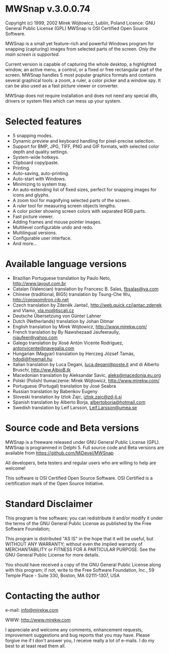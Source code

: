 # MWSnap v.3.0.0.74

Copyright (c) 1999, 2002 Mirek Wójtowicz, Lublin, Poland
Licence: GNU General Public License (GPL)
MWSnap is OSI Certified Open Source Software.

MWSnap is a small yet feature-rich and powerful Windows program for snapping (capturing) images from selected parts of the screen. *Only the main screen is supported.*

Current version is capable of capturing the whole desktop, a highlighted window, an active menu, a control, or a fixed or free rectangular part of the screen. MWSnap handles 5 most popular graphics formats and contains several graphical tools: a zoom, a ruler, a color picker and a window spy. It can be also used as a fast picture viewer or converter.

MWSnap does not require installation and does not need any special dlls, drivers or system files which can mess up your system.


# Selected features

- 5 snapping modes.
- Dynamic preview and keyboard handling for pixel-precise selection.
- Support for BMP, JPG, TIFF, PNG and GIF formats, with selected color depth and quality settings.
- System-wide hotkeys.
- Clipboard copy/paste.
- Printing.
- Auto-saving, auto-printing.
- Auto-start with Windows.
- Minimizing to system tray.
- An auto-extending list of fixed sizes, perfect for snapping images for icons and glyphs. 
- A zoom tool for magnifying selected parts of the screen.
- A ruler tool for measuring screen objects lengths.
- A color picker showing screen colors with separated RGB parts.
- Fast picture viewer.
- Adding frames and mouse pointer images.
- Multilevel configurable undo and redo.
- Multilingual versions.
- Configurable user interface.
- And more...


# Available language versions

- Brazilian Portuguese translation by Paulo Neto, http://www.layout.com.br
- Catalan (Valencian) translation by Francesc B. Salas, fbsalas@ya.com
- Chinese (traditional, BIG5) translation by Tsung-Che Wu, http://cproxomitron.cjb.net
- Czech translation by Zdeněk Jantač, http://web.quick.cz/jantac.zdenek and Vlamo, vla.mo@tiscali.cz
- Deutsche Übersetzung von Günter Lahner
- Dutch (Netherlands) translation by Johan Ditmar
- English translation by Mirek Wójtowicz, http://www.mirekw.com/
- French translation by By Nawshezaad Jaufeeraully, njaufeer@yahoo.com
- Galego translation by Xosé Antón Vicente Rodríguez, antonvicente@navegalia.com
- Hungarian (Magyar) translation by Herczeg József Tamás, hdodi@freemail.hu
- Italian translation by Luca Degani, luca.degani@poste.it and di Alberto Bruschi, http://ww.AlbioB.tk
- Macedonian translation by Aleksandar Savic, aleks@macedonia.eu.org
- Polski (Polish) tlumaczenie: Mirek Wójtowicz, http://www.mirekw.com/
- Portuguese (Portugal) translation by José Seabra
- Russian translation by Babenkov Eugeny
- Sloveski translation by Iztok Zajc, iztok.zajc@zd-lj.si
- Spanish translation by Alberto Borja, albertoborja@hotmail.com
- Swedish translation by Leif Larsson, Leif.Larsson@umea.se


# Source code and Beta versions

MWSnap is a freeware released under GNU General Public License (GPL).
MWSnap is programmed in Delphi 5. Full source code and Beta versions
are available from https://github.com/MiDevel/MWSnap

All developers, beta testers and regular users who are willing to help
are welcome!

This software is OSI Certified Open Source Software.
OSI Certified is a certification mark of the Open Source Initiative.


# Standard Disclaimer

This program is free software; you can redistribute it and/or
modify it under the terms of the GNU General Public License
as published by the Free Software Foundation;

This program is distributed "AS IS" in the hope that it will be useful,
but WITHOUT ANY WARRANTY; without even the implied warranty of
MERCHANTABILITY or FITNESS FOR A PARTICULAR PURPOSE.  See the
GNU General Public License for more details.

You should have received a copy of the GNU General Public License
along with this program; if not, write to the Free Software Foundation,
Inc., 59 Temple Place - Suite 330, Boston, MA  02111-1307, USA


# Contacting the author

e-mail:
  info@mirekw.com

WWW:
  http://www.mirekw.com


I appreciate and welcome any comments, enhancement requests,
improvement suggestions and bug reports that you may have.
Please forgive me if I don't answer you, I receive really a lot
of e-mails. I do my best to at least read them all.
